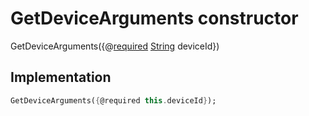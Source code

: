 


# GetDeviceArguments constructor







GetDeviceArguments({@[required](https://pub.dev/documentation/meta/1.3.0/meta/required-constant.html) [String](https://api.flutter.dev/flutter/dart-core/String-class.html) deviceId})





## Implementation

```dart
GetDeviceArguments({@required this.deviceId});
```







